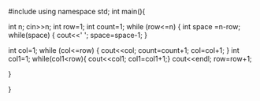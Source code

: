 #include <iostream>
 using namespace std;
 int main(){
    
    
int n;
   cin>>n;
   int row=1;
   int count=1;
   while (row<=n)
   {
     int space =n-row;
     while(space)
     {
       cout<<' ';
       space=space-1;
     }
   
   int col=1;
   while (col<=row)
   {
     cout<<col;
     count=count+1;
     col=col+1;
   }
   int col1=1;
   while(col1<row){
   cout<<col1;
   col1=col1+1;}
   cout<<endl;
   row=row+1;
   
}




}
 
